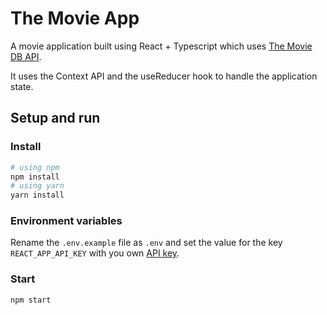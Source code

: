 # The Movie App

A movie application built using React + Typescript which uses [The Movie DB API](https://developers.themoviedb.org/3).

It uses the Context API and the useReducer hook to handle the application state.

## Setup and run

### Install

```bash
# using npm
npm install
# using yarn
yarn install
```

### Environment variables

Rename the `.env.example` file as `.env` and set the value for the key `REACT_APP_API_KEY` with you own [API key](https://www.themoviedb.org/settings/api).

### Start

```bash
npm start
```
